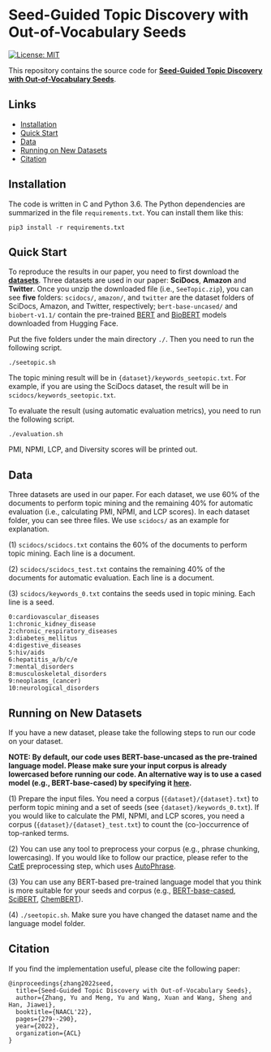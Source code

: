 # Seed-Guided Topic Discovery with Out-of-Vocabulary Seeds

[![License: MIT](https://img.shields.io/badge/License-MIT-yellow.svg)](https://opensource.org/licenses/MIT)

This repository contains the source code for [**Seed-Guided Topic Discovery with Out-of-Vocabulary Seeds**](https://arxiv.org/abs/2205.01845).

## Links

- [Installation](#installation)
- [Quick Start](#quick-start)
- [Data](#data)
- [Running on New Datasets](#running-on-new-datasets)
- [Citation](#citation)

## Installation
The code is written in C and Python 3.6. The Python dependencies are summarized in the file ```requirements.txt```. You can install them like this:
```
pip3 install -r requirements.txt
```

## Quick Start
To reproduce the results in our paper, you need to first download the [**datasets**](https://drive.google.com/file/d/1bH5xpUxkQeKfniDt79UtDNfHdOVw7V2F/view?usp=sharing). Three datasets are used in our paper: **SciDocs**, **Amazon** and **Twitter**. Once you unzip the downloaded file (i.e., ```SeeTopic.zip```), you can see **five** folders: ```scidocs/```, ```amazon/```, and ```twitter``` are the dataset folders of SciDocs, Amazon, and Twitter, respectively; ```bert-base-uncased/``` and ```biobert-v1.1/``` contain the pre-trained [BERT](https://huggingface.co/bert-base-uncased) and [BioBERT](https://huggingface.co/dmis-lab/biobert-v1.1) models downloaded from Hugging Face.

Put the five folders under the main directory ```./```. Then you need to run the following script.
```
./seetopic.sh
```
The topic mining result will be in ```{dataset}/keywords_seetopic.txt```. For example, if you are using the SciDocs dataset, the result will be in ```scidocs/keywords_seetopic.txt```.

To evaluate the result (using automatic evaluation metrics), you need to run the following script.
```
./evaluation.sh
```
PMI, NPMI, LCP, and Diversity scores will be printed out.

## Data
Three datasets are used in our paper. For each dataset, we use 60% of the documents to perform topic mining and the remaining 40% for automatic evaluation (i.e., calculating PMI, NPMI, and LCP scores). In each dataset folder, you can see three files. We use ```scidocs/``` as an example for explanation.

(1) ```scidocs/scidocs.txt``` contains the 60% of the documents to perform topic mining. Each line is a document.

(2) ```scidocs/scidocs_test.txt``` contains the remaining 40% of the documents for automatic evaluation. Each line is a document.

(3) ```scidocs/keywords_0.txt``` contains the seeds used in topic mining. Each line is a seed.
```
0:cardiovascular_diseases
1:chronic_kidney_disease
2:chronic_respiratory_diseases
3:diabetes_mellitus
4:digestive_diseases
5:hiv/aids
6:hepatitis_a/b/c/e
7:mental_disorders
8:musculoskeletal_disorders
9:neoplasms_(cancer)
10:neurological_disorders
```

## Running on New Datasets
If you have a new dataset, please take the following steps to run our code on your dataset.

**NOTE: By default, our code uses BERT-base-uncased as the pre-trained language model. Please make sure your input corpus is already lowercased before running our code. An alternative way is to use a cased model (e.g., BERT-base-cased) by specifying it [here](https://github.com/yuzhimanhua/SeeTopic/blob/master/get_bert_emb.py#L17).**

(1) Prepare the input files. You need a corpus (```{dataset}/{dataset}.txt```) to perform topic mining and a set of seeds (see ```{dataset}/keywords_0.txt```). If you would like to calculate the PMI, NPMI, and LCP scores, you need a corpus (```{dataset}/{dataset}_test.txt```) to count the (co-)occurrence of top-ranked terms.

(2) You can use any tool to preprocess your corpus (e.g., phrase chunking, lowercasing). If you would like to follow our practice, please refer to the [CatE](https://github.com/yumeng5/CatE/tree/master/preprocess) preprocessing step, which uses [AutoPhrase](https://github.com/shangjingbo1226/AutoPhrase).

(3) You can use any BERT-based pre-trained language model that you think is more suitable for your seeds and corpus (e.g., [BERT-base-cased](https://huggingface.co/bert-base-cased), [SciBERT](https://huggingface.co/allenai/scibert_scivocab_uncased), [ChemBERT](https://huggingface.co/jiangg/chembert_cased)).

(4) ```./seetopic.sh```. Make sure you have changed the dataset name and the language model folder.

## Citation
If you find the implementation useful, please cite the following paper:
```
@inproceedings{zhang2022seed,
  title={Seed-Guided Topic Discovery with Out-of-Vocabulary Seeds},
  author={Zhang, Yu and Meng, Yu and Wang, Xuan and Wang, Sheng and Han, Jiawei},
  booktitle={NAACL'22},
  pages={279--290},
  year={2022},
  organization={ACL}
}
```
